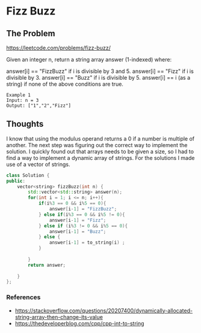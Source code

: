 # Fizz Buzz

## The Problem

https://leetcode.com/problems/fizz-buzz/

Given an integer n, return a string array answer (1-indexed) where:

answer[i] == "FizzBuzz" if i is divisible by 3 and 5.
answer[i] == "Fizz" if i is divisible by 3.
answer[i] == "Buzz" if i is divisible by 5.
answer[i] == i (as a string) if none of the above conditions are true.

```
Example 1
Input: n = 3
Output: ["1","2","Fizz"]  
```

## Thoughts

I know that using the modulus operand returns a 0 if a number is multiple of another. The next step was figuring out the correct way to implement the solution.
I quickly found out that arrays needs to be given a size, so I had to find a way to implement a dynamic array of strings. For the solutions I made use of a vector of strings.

    
```c++
class Solution {
public:
    vector<string> fizzBuzz(int n) {
        std::vector<std::string> answer(n);
        for(int i = 1; i <= n; i++){
            if(i%3 == 0 && i%5 == 0){
                answer[i-1] = "FizzBuzz";
            } else if(i%3 == 0 && i%5 != 0){
                answer[i-1] = "Fizz";
            } else if (i%3 != 0 && i%5 == 0){
                answer[i-1] = "Buzz";
            } else {
                answer[i-1] = to_string(i) ;
            }
            
        }
        return answer;
        
    }
};
```

### References
- https://stackoverflow.com/questions/20207400/dynamically-allocated-string-array-then-change-its-value
- https://thedeveloperblog.com/cpp/cpp-int-to-string
